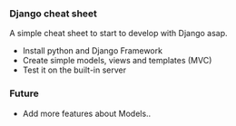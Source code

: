 ### Django cheat sheet

A simple cheat sheet to start to develop with Django asap.

- Install python and Django Framework
- Create simple models, views and templates (MVC)
- Test it on the built-in server

### Future
- Add more features about Models..
